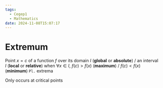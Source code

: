 ```yaml
---
tags:
  - Cegep1
  - Mathematics
date: 2024-11-08T15:07:17
---
```


# Extremum

Point $x = c$ of a function $f$ over its domain $I$ (**global** or **absolute**) / an interval $I$ (**local** or **relative**) when $\forall x \in I$, $f(c) > f(x)$ (**maximum**) / $f(c) < f(x)$ (**minimum**)
`Pl.` extrema

Only occurs at critical points